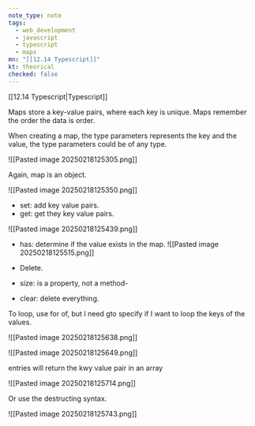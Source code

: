 ```yaml
---
note_type: note
tags:
  - web_development
  - javascript
  - typescript
  - maps
mn: "[[12.14 Typescript]]"
kt: theorical
checked: false
---
```

[[12.14 Typescript|Typescript]]

Maps store a key-value pairs, where each key is unique. Maps remember the order the data is order. 

When creating a map, the type parameters represents the key and the value, the type parameters could be of any type. 

![[Pasted image 20250218125305.png]]

Again, map is an object.

![[Pasted image 20250218125350.png]]

- set: add key value pairs.
- get: get they key value pairs.

![[Pasted image 20250218125439.png]]

- has: determine if the value exists in the map.
![[Pasted image 20250218125515.png]]

- Delete.
- size: is a property, not a method-
- clear: delete everything. 

To loop, use for of, but I need gto specify if I want to loop the keys of the values.

![[Pasted image 20250218125638.png]]

![[Pasted image 20250218125649.png]]

entries will return the kwy value pair in an array

![[Pasted image 20250218125714.png]]

Or use the destructing syntax.

![[Pasted image 20250218125743.png]]